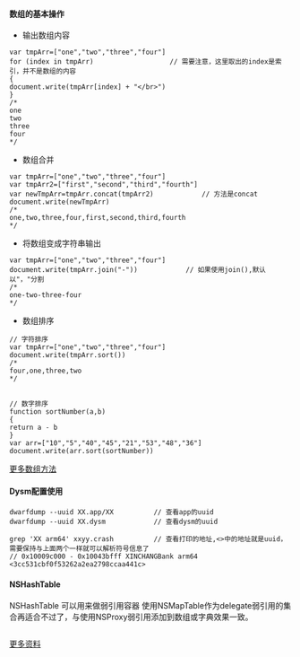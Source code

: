 #### 数组的基本操作

* 输出数组内容

```
var tmpArr=["one","two","three","four"]
for (index in tmpArr)					// 需要注意，这里取出的index是索引，并不是数组的内容
{
document.write(tmpArr[index] + "</br>")
}
/*
one
two
three
four
*/
```

* 数组合并

```
var tmpArr=["one","two","three","four"]
var tmpArr2=["first","second","third","fourth"]
var newTmpArr=tmpArr.concat(tmpArr2)			// 方法是concat
document.write(newTmpArr)
/* 
one,two,three,four,first,second,third,fourth
*/
```

* 将数组变成字符串输出

```
var tmpArr=["one","two","three","four"]
document.write(tmpArr.join("-"))			// 如果使用join(),默认以"，"分割
/*
one-two-three-four
*/
```

* 数组排序

```
// 字符排序
var tmpArr=["one","two","three","four"]
document.write(tmpArr.sort())
/*
four,one,three,two
*/


// 数字排序
function sortNumber(a,b)
{
return a - b
}
var arr=["10","5","40","45","21","53","48","36"]
document.write(arr.sort(sortNumber))
```



<a href="http://www.w3school.com.cn/jsref/jsref_obj_array.asp" target="_blank">更多数组方法</a>



#### Dysm配置使用

```
dwarfdump --uuid XX.app/XX			// 查看app的uuid
dwarfdump --uuid XX.dysm			// 查看dysm的uuid

grep 'XX arm64' xxyy.crash			// 查看打印的地址,<>中的地址就是uuid，需要保持与上面两个一样就可以解析符号信息了
// 0x10009c000 - 0x10043bfff XINCHANGBank arm64  <3cc531cbf0f53262a2ea2798ccaa441c> 
```

#### NSHashTable

NSHashTable 可以用来做弱引用容器  使用NSMapTable作为delegate弱引用的集合再适合不过了，与使用NSProxy弱引用添加到数组或字典效果一致。

```

```

<a href="http://www.cocoachina.com/ios/20150519/11809.html" target="_blank">更多资料</a>
